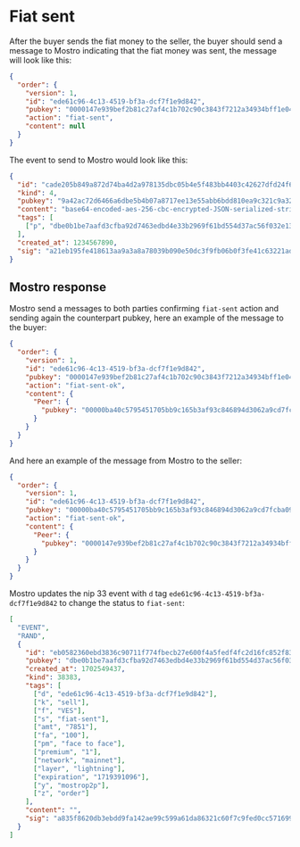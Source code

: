 # Fiat sent

After the buyer sends the fiat money to the seller, the buyer should send a message to Mostro indicating that the fiat money was sent, the message will look like this:

```json
{
  "order": {
    "version": 1,
    "id": "ede61c96-4c13-4519-bf3a-dcf7f1e9d842",
    "pubkey": "0000147e939bef2b81c27af4c1b702c90c3843f7212a34934bff1e049b7f1427",
    "action": "fiat-sent",
    "content": null
  }
}
```

The event to send to Mostro would look like this:

```json
{
  "id": "cade205b849a872d74ba4d2a978135dbc05b4e5f483bb4403c42627dfd24f67d",
  "kind": 4,
  "pubkey": "9a42ac72d6466a6dbe5b4b07a8717ee13e55abb6bdd810ea9c321c9a32ee837b",
  "content": "base64-encoded-aes-256-cbc-encrypted-JSON-serialized-string",
  "tags": [
    ["p", "dbe0b1be7aafd3cfba92d7463edbd4e33b2969f61bd554d37ac56f032e13355a"]
  ],
  "created_at": 1234567890,
  "sig": "a21eb195fe418613aa9a3a8a78039b090e50dc3f9fb06b0f3fe41c63221adc073a9317a1f28d9db843a43c28d860ba173b70132ca85b0e706f6487d43a57ee82"
}
```

## Mostro response

Mostro send a messages to both parties confirming `fiat-sent` action and sending again the counterpart pubkey, here an example of the message to the buyer:

```json
{
  "order": {
    "version": 1,
    "id": "ede61c96-4c13-4519-bf3a-dcf7f1e9d842",
    "pubkey": "0000147e939bef2b81c27af4c1b702c90c3843f7212a34934bff1e049b7f1427",
    "action": "fiat-sent-ok",
    "content": {
      "Peer": {
        "pubkey": "00000ba40c5795451705bb9c165b3af93c846894d3062a9cd7fcba090eb3bf78"
      }
    }
  }
}
```

And here an example of the message from Mostro to the seller:

```json
{
  "order": {
    "version": 1,
    "id": "ede61c96-4c13-4519-bf3a-dcf7f1e9d842",
    "pubkey": "00000ba40c5795451705bb9c165b3af93c846894d3062a9cd7fcba090eb3bf78",
    "action": "fiat-sent-ok",
    "content": {
      "Peer": {
        "pubkey": "0000147e939bef2b81c27af4c1b702c90c3843f7212a34934bff1e049b7f1427"
      }
    }
  }
}
```

Mostro updates the nip 33 event with `d` tag `ede61c96-4c13-4519-bf3a-dcf7f1e9d842` to change the status to `fiat-sent`:

```json
[
  "EVENT",
  "RAND",
  {
    "id": "eb0582360ebd3836c90711f774fbecb27e600f4a5fedf4fc2d16fc852f8380b1",
    "pubkey": "dbe0b1be7aafd3cfba92d7463edbd4e33b2969f61bd554d37ac56f032e13355a",
    "created_at": 1702549437,
    "kind": 38383,
    "tags": [
      ["d", "ede61c96-4c13-4519-bf3a-dcf7f1e9d842"],
      ["k", "sell"],
      ["f", "VES"],
      ["s", "fiat-sent"],
      ["amt", "7851"],
      ["fa", "100"],
      ["pm", "face to face"],
      ["premium", "1"],
      ["network", "mainnet"],
      ["layer", "lightning"],
      ["expiration", "1719391096"],
      ["y", "mostrop2p"],
      ["z", "order"]
    ],
    "content": "",
    "sig": "a835f8620db3ebdd9fa142ae99c599a61da86321c60f7c9fed0cc57169950f4121757ff64a5e998baccf6b68272aa51819c3e688d8ad586c0177b3cd1ab09c0f"
  }
]
```
